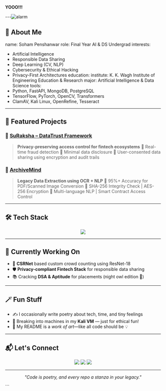 **YOOO!!!**

---![alarm](https://github.com/user-attachments/assets/18d31fa1-e309-4d45-9360-1678577ff742)


## 🧠 About Me


name: Soham Penshanwar
role: Final Year AI & DS Undergrad
interests:
  - Artificial Intelligence
  - Responsible Data Sharing
  - Deep Learning (CV, NLP)
  - Cybersecurity & Ethical Hacking
  - Privacy-First Architectures
education:
  institute: K. K. Wagh Institute of Engineering Education & Research
  major: Artificial Intelligence & Data Science
tools:
  - Python, FastAPI, MongoDB, PostgreSQL
  - TensorFlow, PyTorch, OpenCV, Transformers
  - ClamAV, Kali Linux, OpenRefine, Tesseract

---

## 🚀 Featured Projects

### 🔐 [SuRaksha – DataTrust Framework](https://github.com/thesoham2203)

> **Privacy-preserving access control for fintech ecosystems**
> 🔸 Real-time fraud detection
> 🔸 Minimal data disclosure
> 🔸 User-consented data sharing using encryption and audit trails

### 🧠 [ArchiveMind](https://github.com/thesoham2203)

> **Legacy Data Extraction using OCR + NLP**
> 🔸 95%+ Accuracy for PDF/Scanned Image Conversion
> 🔸 SHA-256 Integrity Check | AES-256 Encryption
> 🔸 Multi-language NLP | Smart Contract Access Control

---

## 🛠️ Tech Stack

<p align="center">
  <img src="https://skillicons.dev/icons?i=python,tensorflow,pytorch,fastapi,mongodb,postgres,linux,opencv,git,docker,aws,vscode" />
</p>

---

## 🎯 Currently Working On

* 🔬 **CSRNet** based custom crowd counting using ResNet-18
* 🛡️ **Privacy-compliant Fintech Stack** for responsible data sharing
* 📚 Cracking **DSA & Aptitude** for placements (night owl edition 🌙)

---

## 🪄 Fun Stuff

* ✍️ I occasionally write poetry about tech, time, and tiny feelings
* 🐧 Breaking into machines in my **Kali VM** — just for ethical fun!
* 🎨 My README is a *work of art*—like all code should be 💡

---

## 📬 Let's Connect

<p align="center">
  <a href="https://linkedin.com/in/soham-penshanwar"><img src="https://img.shields.io/badge/LinkedIn-blue?logo=linkedin&style=for-the-badge" /></a>
  <a href="mailto:sohampenshanwar2203@gmail.com"><img src="https://img.shields.io/badge/Gmail-red?logo=gmail&style=for-the-badge" /></a>
  <a href="https://github.com/thesoham2203"><img src="https://img.shields.io/badge/GitHub-black?logo=github&style=for-the-badge" /></a>
</p>

---

<p align="center"><i>"Code is poetry, and every repo a stanza in your legacy."</i></p>
```
